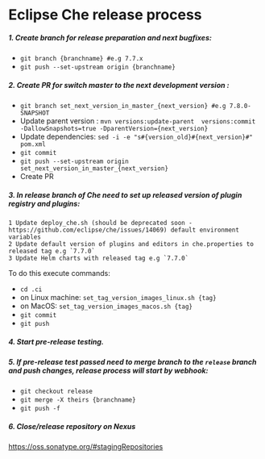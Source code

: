 # Eclipse Che release process

##### 1. Create branch for release preparation and next bugfixes:
* `git branch {branchname} #e.g 7.7.x`
* `git push --set-upstream origin {branchname}`
##### 2. Create PR for switch master to the next development version :
* `git branch set_next_version_in_master_{next_version} #e.g 7.8.0-SNAPSHOT`
* Update parent version : `mvn versions:update-parent  versions:commit -DallowSnapshots=true -DparentVersion={next_version}`
* Update dependencies: `sed -i -e "s#{version_old}#{next_version}#" pom.xml`
* `git commit`
* `git push --set-upstream origin set_next_version_in_master_{next_version}`
* Create PR
##### 3. In release branch of Che need to set up released version of plugin registry and plugins:
    1 Update deploy_che.sh (should be deprecated soon - https://github.com/eclipse/che/issues/14069) default environment variables
    2 Update default version of plugins and editors in che.properties to released tag e.g `7.7.0`
    3 Update Helm charts with released tag e.g `7.7.0`
    
  To do this execute commands:
  * `cd .ci`
  * on Linux machine: `set_tag_version_images_linux.sh {tag}` 
  * on MacOS: `set_tag_version_images_macos.sh {tag}`
  * `git commit` 
  * `git push`
##### 4. Start pre-release testing.
##### 5. If pre-release test passed need to merge branch to the `release` branch and push changes, release process will start by webhook:
* `git checkout release`
* `git merge -X theirs {branchname}`
* `git push -f`
##### 6. Close/release repository on Nexus 
 https://oss.sonatype.org/#stagingRepositories
